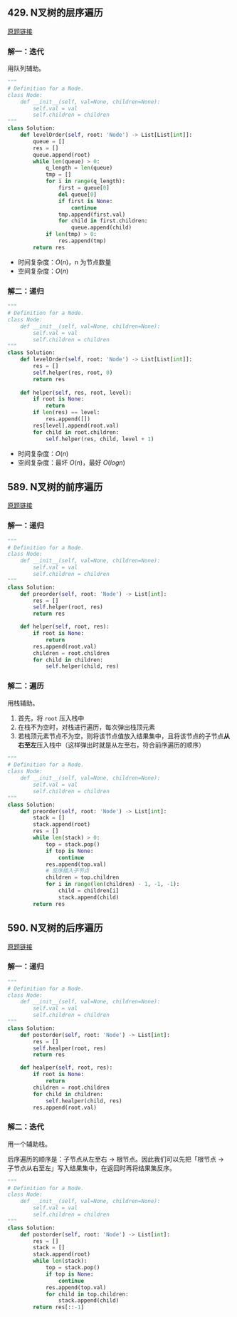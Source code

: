 ## 429. N叉树的层序遍历

[原题链接](https://leetcode-cn.com/problems/n-ary-tree-level-order-traversal/)

### 解一：迭代

用队列辅助。

```python
"""
# Definition for a Node.
class Node:
    def __init__(self, val=None, children=None):
        self.val = val
        self.children = children
"""
class Solution:
    def levelOrder(self, root: 'Node') -> List[List[int]]:
        queue = []
        res = []
        queue.append(root)
        while len(queue) > 0:
            q_length = len(queue)
            tmp = []
            for i in range(q_length):
                first = queue[0]
                del queue[0]
                if first is None:
                    continue
                tmp.append(first.val)
                for child in first.children:
                    queue.append(child)
            if len(tmp) > 0:
                res.append(tmp)
        return res
```

- 时间复杂度：$O(n)$，n 为节点数量
- 空间复杂度：$O(n)$

### 解二：递归

```python
"""
# Definition for a Node.
class Node:
    def __init__(self, val=None, children=None):
        self.val = val
        self.children = children
"""
class Solution:
    def levelOrder(self, root: 'Node') -> List[List[int]]:
        res = []
        self.helper(res, root, 0)
        return res
    
    def helper(self, res, root, level):
        if root is None:
            return
        if len(res) == level:
            res.append([])
        res[level].append(root.val)
        for child in root.children:
            self.helper(res, child, level + 1)
```

- 时间复杂度：$O(n)$
- 空间复杂度：最坏 $O(n)$，最好 $O(logn)$

## 589. N叉树的前序遍历

[原题链接](https://leetcode-cn.com/problems/n-ary-tree-preorder-traversal/)

### 解一：递归

```python
"""
# Definition for a Node.
class Node:
    def __init__(self, val=None, children=None):
        self.val = val
        self.children = children
"""
class Solution:
    def preorder(self, root: 'Node') -> List[int]:
        res = []
        self.helper(root, res)
        return res

    def helper(self, root, res):
        if root is None:
            return
        res.append(root.val)
        children = root.children
        for child in children:
            self.helper(child, res)
```

### 解二：遍历

用栈辅助。

1. 首先，将 `root` 压入栈中
2. 在栈不为空时，对栈进行遍历，每次弹出栈顶元素
3. 若栈顶元素节点不为空，则将该节点值放入结果集中，且将该节点的子节点**从右至左**压入栈中（这样弹出时就是从左至右，符合前序遍历的顺序）

```python
"""
# Definition for a Node.
class Node:
    def __init__(self, val=None, children=None):
        self.val = val
        self.children = children
"""
class Solution:
    def preorder(self, root: 'Node') -> List[int]:
        stack = []
        stack.append(root)
        res = []
        while len(stack) > 0:
            top = stack.pop()
            if top is None:
                continue
            res.append(top.val)
            # 反序插入子节点
            children = top.children
            for i in range(len(children) - 1, -1, -1):
                child = children[i]
                stack.append(child)
        return res
```

## 590. N叉树的后序遍历

[原题链接](https://leetcode-cn.com/problems/n-ary-tree-postorder-traversal/)

### 解一：递归

```python
"""
# Definition for a Node.
class Node:
    def __init__(self, val=None, children=None):
        self.val = val
        self.children = children
"""
class Solution:
    def postorder(self, root: 'Node') -> List[int]:
        res = []
        self.healper(root, res)
        return res

    def healper(self, root, res):
        if root is None:
            return
        children = root.children
        for child in children:
            self.healper(child, res)
        res.append(root.val)
```

### 解二：迭代

用一个辅助栈。

后序遍历的顺序是：子节点从左至右 -> 根节点。因此我们可以先把「根节点 -> 子节点从右至左」写入结果集中，在返回时再将结果集反序。

```python
"""
# Definition for a Node.
class Node:
    def __init__(self, val=None, children=None):
        self.val = val
        self.children = children
"""
class Solution:
    def postorder(self, root: 'Node') -> List[int]:
        res = []
        stack = []
        stack.append(root)
        while len(stack):
            top = stack.pop()
            if top is None:
                continue
            res.append(top.val)
            for child in top.children:
                stack.append(child)
        return res[::-1]
```